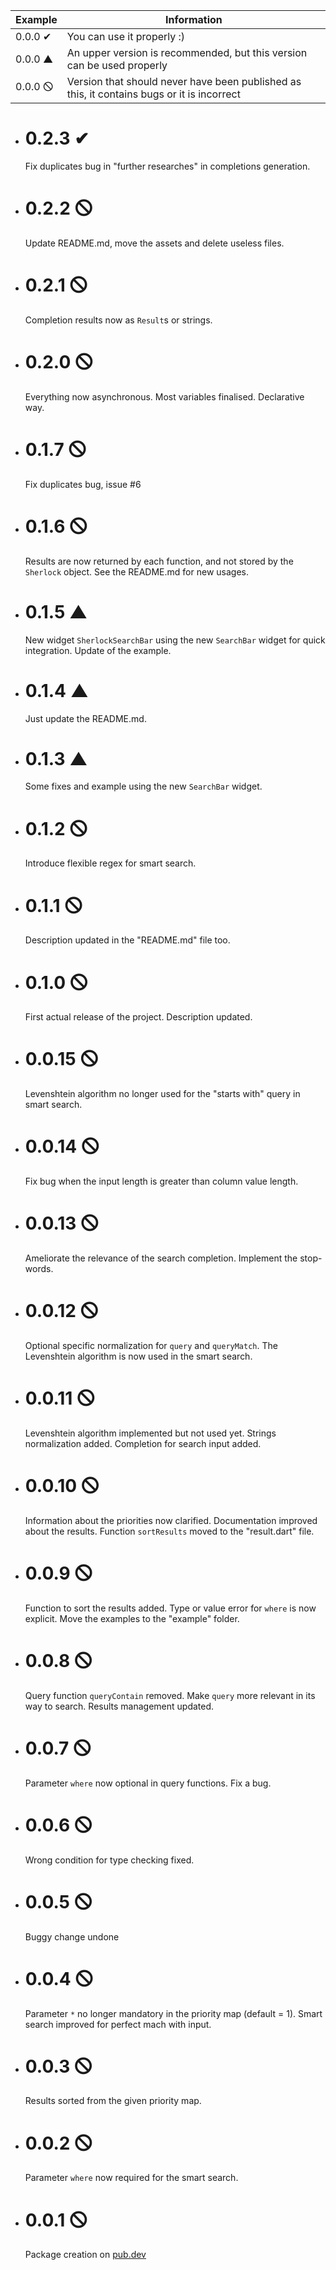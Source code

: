 | Example | Information |
| -- | -- |
| 0.0.0 ✔ | You can use it properly :) |
| 0.0.0 ▲ | An upper version is recommended, but this version can be used properly |
| 0.0.0 🛇 | Version that should never have been published as this, it contains bugs or it is incorrect |

- # 0.2.3 ✔
  Fix duplicates bug in "further researches" in completions generation.
- # 0.2.2 🛇
  Update README.md, move the assets and delete useless files.
- # 0.2.1 🛇
  Completion results now as `Result`s or strings.
- # 0.2.0 🛇
  Everything now asynchronous. Most variables finalised. Declarative way.  
- # 0.1.7 🛇
  Fix duplicates bug, issue #6
- # 0.1.6 🛇
  Results are now returned by each function, and not stored by the `Sherlock` 
  object. See the README.md for new usages.
- # 0.1.5 ▲
  New widget `SherlockSearchBar` using the new `SearchBar` widget for quick 
  integration. Update of the example.
- # 0.1.4 ▲
  Just update the README.md.
- # 0.1.3 ▲
  Some fixes and example using the new `SearchBar` widget.
- # 0.1.2 🛇
  Introduce flexible regex for smart search.
- # 0.1.1 🛇
  Description updated in the "README.md" file too.
- # 0.1.0 🛇
  First actual release of the project. Description updated.
- # 0.0.15 🛇
  Levenshtein algorithm no longer used for the "starts with" query in smart 
  search.
- # 0.0.14 🛇
  Fix bug when the input length is greater than column value length.
- # 0.0.13 🛇
  Ameliorate the relevance of the search completion. Implement the stop-words.
- # 0.0.12 🛇
  Optional specific normalization for `query` and `queryMatch`. The Levenshtein 
  algorithm is now used in the smart search.
- # 0.0.11 🛇
  Levenshtein algorithm implemented but not used yet. Strings normalization 
  added. Completion for search input added.
- # 0.0.10 🛇
  Information about the priorities now clarified. Documentation improved about 
  the results. Function `sortResults` moved to the "result.dart" file.
- # 0.0.9 🛇
  Function to sort the results added. Type or value error for `where` is now 
  explicit. Move the examples to the "example" folder.
- # 0.0.8 🛇
  Query function `queryContain` removed. Make `query` more relevant in its way 
  to search. Results management updated.
- # 0.0.7 🛇
  Parameter `where` now optional in query functions. Fix a bug.
- # 0.0.6 🛇
  Wrong condition for type checking fixed.
- # 0.0.5 🛇
  Buggy change undone
- # 0.0.4 🛇
  Parameter `*` no longer mandatory in the priority map (default = 1). Smart 
  search improved for perfect mach with input.
- # 0.0.3 🛇
  Results sorted from the given priority map.
- # 0.0.2 🛇
  Parameter `where` now required for the smart search.
- # 0.0.1 🛇
  Package creation on [pub.dev](https://pub.dev/)
